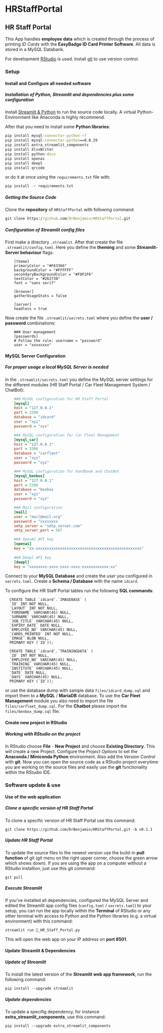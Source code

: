 # HRStaffPortal

## HR Staff Portal

This App handles **employee data** which is created through the process of printing *ID Cards* with the **EasyBadge ID Card Printer Software**. All data is stored in a MySQL Databank.

For development [RStudio](https://www.rstudio.com/products/rstudio/download/#download) is used. Install [git](https://git-scm.com/download/win) to use version control.

### Setup

#### Install and Configure all needed software

##### Installation of Python, Streamlit and dependencies plus some configuration

Install [Streamlit & Python](https://docs.streamlit.io/library/get-started/installation) to run the source code locally. A virtual Python-Environment like Anaconda is highly recommend.

After that you need to install some **Python libraries**:

```cmd
pip install mysql-connector-python-rf
pip install mysql-connector-python==8.0.29
pip install extra_streamlit_components
pip install XlsxWriter
pip install python-docx
pip install openai
pip install deepl
pip install qrcode
```

or do it at once using the `requirements.txt` file with:

```cmd
pip install -r requirements.txt
```

##### Getting the Source Code

Clone the **repository** of `HRStaffPortal` with following command:

```cmd
git clone https://github.com/DrBenjamin/HRStaffPortal.git
```

##### Configuration of Streamlit config files

First make a directory `.streamlit`. After that create the file `.streamlit/config.toml`. Here you define the **theming** and some **Streamlit-Server behaviour** flags:

```
    [theme]
    primaryColor = "#F63366"
    backgroundColor = "#FFFFFF"
    secondaryBackgroundColor = "#F0F2F6"
    textColor = "#262730"
    font = "sans serif"

    [browser]
    gatherUsageStats = false

    [server]
    headless = true
```

Now create the file `.streamlit/secrets.toml` where you define the **user / password** combinations:

```
    ### User management
    [passwords]
    # Follow the rule: username = "password"
    user = "xxxxxxxx"
```

#### MySQL Server Configuration

##### For proper usage a local MySQL Server is needed

In the `.streamlit/secrets.toml` you define the MySQL server settings for the different modules (HR Staff Portal / Car Fleet Management System / ChatBot):

```cfg
    ### MySQL configuration for HR Staff Portal
    [mysql]
    host = "127.0.0.1"
    port = 3306
    database = "idcard"
    user = "xyz"
    password = "xyz"

    ### MySQL configuration for Car Fleet Management
    [mysql_car]
    host = "127.0.0.1"
    port = 3306
    database = "carfleet"
    user = "xyz"
    password = "xyz"

    ### MySQL configuration for handbook and ChatBot
    [mysql_benbox]
    host = "127.0.0.1"
    port = 3306
    database = "benbox
    user = "xyz"
    password = "xyz"

    ### Mail configuration
    [mail]
    user = "mail@mail.org"
    password = "xxxxxxxx
    smtp_server = "smtp.server.com"
    smtp_server_port = 587

    ### OpenAI API key
    [openai]
    key = "xx-xxxxxxxxxxxxxxxxxxxxxxxxxxxxxxxxxxxxxxxxxxxxxxxx"
              
    ### Deepl API key
    [deepl]
    key = "xxxxxxxx-xxxx-xxxx-xxxx-xxxxxxxxxxxx:xx"
```

Connect to your **MySQL Database** and create the *user* you configured in `secrets.toml`. Create a **Schema / Database** with the name `idcard`.

To configure the HR Staff Portal tables run the following **SQL commands**:

      CREATE TABLE `idcard`.`IMAGEBASE` (
      `ID` INT NOT NULL,
      `LAYOUT` INT NOT NULL,
      `FORENAME` VARCHAR(45) NULL,
      `SURNAME` VARCHAR(45) NULL,
      `JOB_TITLE` VARCHAR(45) NULL,
      `EXPIRY_DATE` DATE NULL,
      `EMPLOYEE_NO` VARCHAR(45) NULL,
      `CARDS_PRINTED` INT NOT NULL,
      `IMAGE` BLOB NULL,
      PRIMARY KEY (`ID`));
      
      CREATE TABLE `idcard`.`TRAININGDATA` (
      `ID` INT NOT NULL,
      `EMPLOYEE_NO` VARCHAR(45) NULL,
      `TRAINING` VARCHAR(45) NULL,
      `INSTITUTE` VARCHAR(45) NULL,
      `DATE` DATE NULL,
      `DAYS` VARCHAR(45) NULL,
      PRIMARY KEY (`ID`));

or use the database dump with sample data `files/idcard_dump.sql` and import them to a **MySQL** / **MariaDB** database. To use the **Car Fleet Management** module you also need to import the file `files/carfleet_dump.sql`. For the **Chatbot** please import the `files/benbox_dump.sql` file.

#### Create new project in RStudio

##### Working with RStudio on the project

In RStudio choose **File** - **New Project** and choose **Existing Directory**. This will create a new Project. Configure the *Project Options* to set the **Anaconda / Miniconda Python** environment. Also add the *Version Control* with **git**. Now you can open the source code as a RStudio project everytime you are working on the source files and easily use the **git** functionality within the RStudio IDE.

### Software update & use

#### Use of the web application

##### Clone a specific version of HR Staff Portal

To clone a specific version of HR Staff Portal use this command:

    git clone https://github.com/DrBenjamin/HRStaffPortal.git -b v0.1.1

##### Update HR Staff Portal

To update the source files to the newest version use the build-in **pull function** of git (git menu on the right upper corner, choose the green arrow which shows down). If you are using the app on a computer without a RStudio installion, just use this git command:

    git pull

##### Execute Streamlit

If you've installed all dependencies, configured the MySQL Server and edited the Streamlit app config files (`config.toml` / `secrets.toml`) to your setup, you can run the app locally within the **Terminal** of RStudio or any other terminal with access to Python and the Python libraries (e.g. a virtual environment) with this command:

    streamlit run 🏥_HR_Staff_Portal.py

This will open the web app on your IP address on **port 8501**.

#### Update Streamlit & Dependencies

##### Update of Streamlit

To install the latest version of the **Streamlit web app framework**, run the following command:

    pip install --upgrade streamlit

##### Update dependencies

To update a specifig dependency, for instance **extra_streamlit_components**, use this command:

    pip install --upgrade extra_streamlit_components
